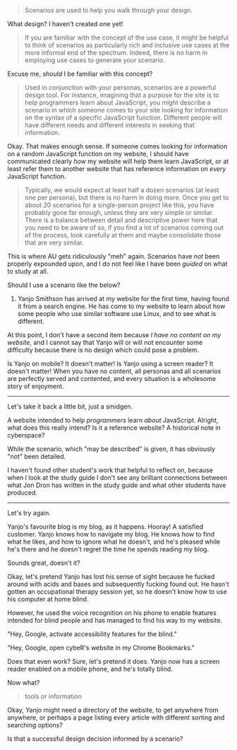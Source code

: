 > Scenarios are used to help you walk through your design.

What design? I haven't created one yet!

>  If you are familiar with the concept of the use case, it might be helpful to think of scenarios as particularly rich and inclusive use cases at the more informal end of the spectrum. Indeed, there is no harm in employing use cases to generate your scenario.

Excuse me, *should* I be familiar with this concept?

> Used in conjunction with your personas, scenarios are a powerful design tool. For instance, imagining that a purpose for the site is to help programmers learn about JavaScript, you might describe a scenario in which someone comes to your site looking for information on the syntax of a specific JavaScript function. Different people will have different needs and different interests in seeking that information.

Okay. That makes enough sense. If someone comes looking for information on a random JavaScript function on my website, I should have communicated clearly *how* my website will help them learn JavaScript, or at least refer them to another website that has reference information on *every* JavaScript function.

> Typically, we would expect at least half a dozen scenarios (at least one per persona), but there is no harm in doing more. Once you get to about 20 scenarios for a single-person project like this, you have probably gone far enough, unless they are very simple or similar. There is a balance between detail and descriptive power here that you need to be aware of so, if you find a lot of scenarios coming out of the process, look carefully at them and maybe consolidate those that are very similar.

This is where AU gets ridiculously "meh" again. Scenarios have *not* been properly expounded upon, and I do not feel like I have been *guided* on what to study at all.

Should I use a scenario like the below?

1. Yanjo Smithson has arrived at my website for the first time, having found it from a search engine. He has come to my website to learn about how some people who use similar software use Linux, and to see what is different.

At this point, I don't have a second item because *I have no content on my website,* and I cannot say that Yanjo will or will not encounter some difficulty because there is no design which could pose a problem.

Is Yanjo on mobile? It doesn't matter! Is Yanjo using a screen reader? It doesn't matter! When you have no content, all personas and all scenarios are perfectly served and contented, and every situation is a wholesome story of enjoyment.

---

Let's take it back a little bit, just a smidgen.

A website intended to help *programmers* learn *about* JavaScript. Alright, what does this really intend? Is it a reference website? A historical note in cyberspace?

While the scenario, which "may be described" is given, it has obviously "not" been detailed.

I haven't found other student's work that helpful to reflect on, because when I look at the study guide I don't see any brilliant connections between what Jon Dron has written in the study guide and what other students have produced.

---

Let's try again.

Yanjo's favourite blog is my blog, as it happens. Hooray! A satisfied customer. Yanjo knows how to navigate my blog. He knows how to find what he likes, and how to ignore what he doesn't, and he's pleased while he's there and he doesn't regret the time he spends reading my blog.

Sounds great, doesn't it?

Okay, let's pretend Yanjo has lost his sense of sight because he fucked around with acids and bases and subsequently fucking found out. He hasn't gotten an occupational therapy session yet, so he doesn't know how to use his computer at home blind.

However, he used the voice recognition on his phone to enable features intended for blind people and has managed to find his way to my website.

"Hey, Google, activate accessibility features for the blind."

"Hey, Google, open cybeR's website in my Chrome Bookmarks."

Does that even work? Sure, let's pretend it does. Yanjo now has a screen reader enabled on a mobile phone, and he's totally blind.

Now what?

>  tools or information

Okay, Yanjo might need a directory of the website, to get anywhere from anywhere, or perhaps a page listing every article with different sorting and searching options?

Is that a successful design decision informed by a scenario?
